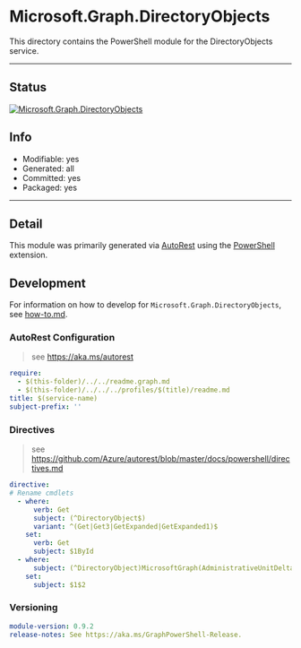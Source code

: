 <!-- region Generated -->
# Microsoft.Graph.DirectoryObjects
This directory contains the PowerShell module for the DirectoryObjects service.

---
## Status
[![Microsoft.Graph.DirectoryObjects](https://img.shields.io/powershellgallery/v/Microsoft.Graph.DirectoryObjects.svg?style=flat-square&label=Microsoft.Graph.DirectoryObjects "Microsoft.Graph.DirectoryObjects")](https://www.powershellgallery.com/packages/Microsoft.Graph.DirectoryObjects/)

## Info
- Modifiable: yes
- Generated: all
- Committed: yes
- Packaged: yes

---
## Detail
This module was primarily generated via [AutoRest](https://github.com/Azure/autorest) using the [PowerShell](https://github.com/Azure/autorest.powershell) extension.

## Development
For information on how to develop for `Microsoft.Graph.DirectoryObjects`, see [how-to.md](how-to.md).
<!-- endregion -->

### AutoRest Configuration

> see https://aka.ms/autorest

``` yaml
require:
  - $(this-folder)/../../readme.graph.md
  - $(this-folder)/../../../profiles/$(title)/readme.md
title: $(service-name)
subject-prefix: ''
```

### Directives

> see https://github.com/Azure/autorest/blob/master/docs/powershell/directives.md

``` yaml
directive:
# Rename cmdlets
  - where:
      verb: Get
      subject: (^DirectoryObject$)
      variant: ^(Get|Get3|GetExpanded|GetExpanded1)$
    set:
      verb: Get
      subject: $1ById
  - where:
      subject: (^DirectoryObject)MicrosoftGraph(AdministrativeUnitDelta$)
    set:
      subject: $1$2
```
### Versioning

``` yaml
module-version: 0.9.2
release-notes: See https://aka.ms/GraphPowerShell-Release.
```
